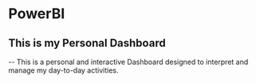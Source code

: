 # PowerBI
## This is my Personal Dashboard
-- This is a personal and interactive Dashboard designed to interpret and manage my day-to-day activities. 
